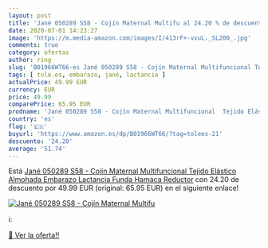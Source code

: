```yaml
---
layout: post
title: 'Jané 050289 S58 - Cojín Maternal Multifu al 24.20 % de descuento'
date: 2020-07-01 14:23:27
image: 'https://m.media-amazon.com/images/I/413rF+-vvuL._SL200_.jpg'
comments: true
category: ofertas
author: ring
slug: 'B01966WT66-es Jané 050289 S58 - Cojín Maternal Multifuncional Tejido...'
tags: [ tole.es, embarazo, jané, lactancia ]
actualPrice: 49.99 EUR
currency: EUR
price: 49.99
comparePrice: 65.95 EUR
prodname: 'Jané 050289 S58 - Cojín Maternal Multifuncional  Tejido Elástico  Almohada Embarazo  Lactancia  Funda Hamaca  Reductor'
country: 'es'
flag: '🇪🇸'
buyurl: 'https://www.amazon.es/dp/B01966WT66/?tag=tolees-21'
descuento: '24.20'
average: '51.74'
---
```


Está [Jané 050289 S58 - Cojín Maternal Multifuncional  Tejido Elástico  Almohada Embarazo  Lactancia  Funda Hamaca  Reductor](https://www.amazon.es/dp/B01966WT66/?tag=tolees-21) con 24.20 de descuento por 49.99 EUR (original: 65.95 EUR) en el siguiente enlace!

[![Jané 050289 S58 - Cojín Maternal Multifu](https://m.media-amazon.com/images/I/413rF+-vvuL._SL200_.jpg)](https://www.amazon.es/dp/B01966WT66/?tag=tolees-21)

ℹ️:


[🛒 Ver la oferta!!](https://www.amazon.es/dp/B01966WT66/?tag=tolees-21)
